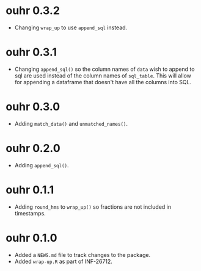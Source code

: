# ouhr 0.3.2
* Changing `wrap_up` to use `append_sql` instead.

# ouhr 0.3.1
* Changing `append_sql()` so the column names of `data` wish to append to sql 
are used instead of the column names of `sql_table`. This will allow for 
appending a dataframe that doesn't have all the columns into SQL.

# ouhr 0.3.0
* Adding `match_data()` and `unmatched_names()`.

# ouhr 0.2.0
* Adding `append_sql()`.

# ouhr 0.1.1
* Adding `round_hms` to `wrap_up()` so fractions are not included in timestamps.

# ouhr 0.1.0
* Added a `NEWS.md` file to track changes to the package.
* Added `wrap-up.R` as part of INF-26712.
